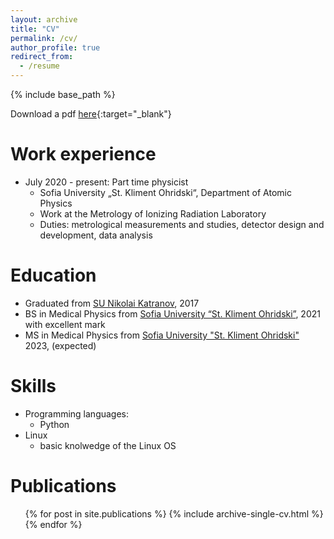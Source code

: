 ```yaml
---
layout: archive
title: "CV"
permalink: /cv/
author_profile: true
redirect_from:
  - /resume
---
```


{% include base_path %}


<!-- <iframe src="../files/CV_Vladislav_Todorov.pdf" width="100%" height="500" frameborder="no" border="0" marginwidth="0" marginheight="0"></iframe> -->

Download a pdf [here](../files/CV_Vladislav_Todorov.pdf){:target="\_blank"}

Work experience
======
* July 2020 - present: Part time physicist
  * Sofia University „St. Kliment Ohridski“, Department of Atomic Physics
  * Work at the Metrology of Ionizing Radiation Laboratory
  * Duties: metrological measurements and studies, detector design and development, data analysis

Education
======
* Graduated from [SU Nikolai Katranov](http://katranov.com/), 2017
* BS in Medical Physics from [Sofia University “St. Kliment Ohridski”](https://www.uni-sofia.bg/index.php/eng), 2021 with excellent mark
* MS in Medical Physics from [Sofia University "St. Kliment Ohridski"](https://www.uni-sofia.bg/index.php/eng) 2023, (expected)

Skills
======
* Programming languages:
  * Python 
* Linux 
  * basic knolwedge of the Linux OS

Publications
======
<ul>{% for post in site.publications %}
    {% include archive-single-cv.html %}
  {% endfor %}</ul>
